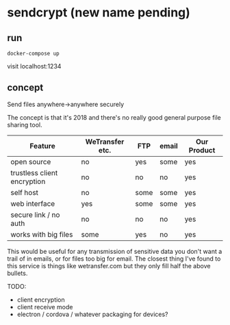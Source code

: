 # sendcrypt (new name pending)

## run

```
docker-compose up
```

visit localhost:1234

## concept

Send files anywhere->anywhere securely

The concept is that it's 2018 and there's no really good general purpose file sharing tool.

| Feature | WeTransfer etc. | FTP | email | Our Product |
| --- | --- | --- | --- | --- |
| open source | no | yes | some | yes |
| trustless client encryption | no | no | no | yes |
| self host | no | some | some | yes |
| web interface | yes | some | some | yes |
| secure link / no auth | no | no | no | yes |
| works with big files | some | yes | no | yes |

This would be useful for any transmission of sensitive data you don't want a trail of in emails, or for files too big for email. The closest thing I've found to this service is things like wetransfer.com but they only fill half the above bullets.

TODO: 
  - client encryption
  - client receive mode
  - electron / cordova / whatever packaging for devices?
